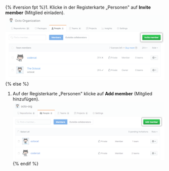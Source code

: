 {% ifversion fpt %}1. Klicke in der Registerkarte „Personen" auf **Invite member** (Mitglied einladen).
  ![Schaltfläche „Invite member" (Mitglieder Einladen)](/assets/images/help/organizations/people-tab-invite-member.png){% else %}
1. Auf der Registerkarte „Personen" klicke auf **Add member** (Mitglied hinzufügen). ![Add member button](/assets/images/help/organizations/people-tab-invite-member-ghe.png){% endif %}
